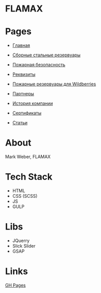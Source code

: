 # FLAMAX

# Pages

* [Главная](https://melentq.github.io/flamaks-constantin/index.html)
* [Сборные стальные резервуары](https://melentq.github.io/flamaks-constantin/accumulator-tanks.html)
* [Пожарная безопасность](https://melentq.github.io/flamaks-constantin/fire-prevention.html)

* [Реквизиты](https://melentq.github.io/flamaks-constantin/requisites.html)
* [Пожарные резервуары для Wildberries](https://melentq.github.io/flamaks-constantin/project.html)
* [Партнеры](https://melentq.github.io/flamaks-constantin/partners.html)
* [История компании](https://melentq.github.io/flamaks-constantin/history.html)
* [Сертификаты](https://melentq.github.io/flamaks-constantin/certificates.html)
* [Статьи](https://melentq.github.io/flamaks-constantin/articles.html)

# About

Mark Weber, FLAMAX

# Tech Stack

* HTML
* CSS (SCSS)
* JS
* GULP

# Libs

* JQuerry
* Slick Slider
* GSAP

# Links

[GH Pages](https://melentq.github.io/flamaks-constantin/index.html)

